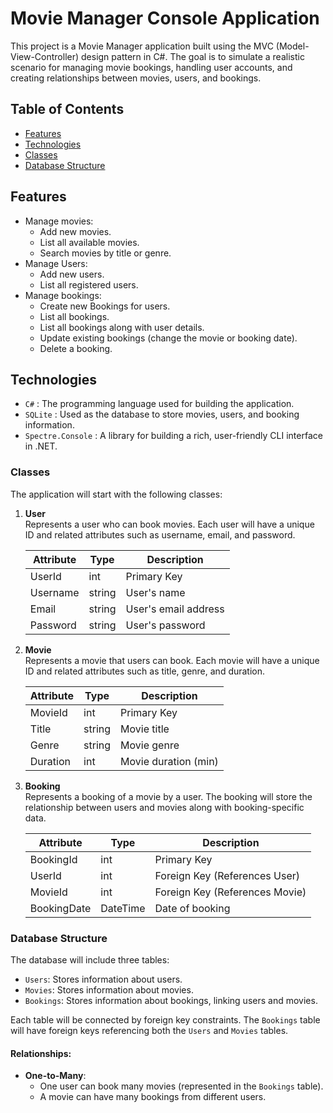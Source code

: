 # Movie Manager Console Application

This project is a Movie Manager application built using the MVC (Model-View-Controller) design pattern in C#. The goal is to simulate a realistic scenario for managing movie bookings, handling user accounts, and creating relationships between movies, users, and bookings. 

## Table of Contents

- [Features](#Features)
- [Technologies](#technologies)
- [Classes](#Classes)
- [Database Structure](#database-structure)


## Features

- Manage movies:
   - Add new movies.
   - List all available movies.
   - Search movies by title or genre.
- Manage Users:
   - Add new users.
   - List all registered users.
- Manage bookings:
   - Create new Bookings for users.
   - List all bookings.
   - List all bookings along with user details.
   - Update existing bookings (change the movie or booking date).
   - Delete a booking.


## Technologies

- `C#` : The programming language used for building the application.
- `SQLite` : Used as the database to store movies, users, and booking information.
- `Spectre.Console` : A library for building a rich, user-friendly CLI interface in .NET.

### Classes

The application will start with the following classes:

1. **User**  
   Represents a user who can book movies. Each user will have a unique ID and related attributes such as username, email, and password.

   | Attribute  | Type    | Description        |
   |------------|---------|--------------------|
   | UserId     | int     | Primary Key         |
   | Username   | string  | User's name         |
   | Email      | string  | User's email address|
   | Password   | string  | User's password     |

2. **Movie**  
   Represents a movie that users can book. Each movie will have a unique ID and related attributes such as title, genre, and duration.

   | Attribute  | Type    | Description        |
   |------------|---------|--------------------|
   | MovieId    | int     | Primary Key         |
   | Title      | string  | Movie title         |
   | Genre      | string  | Movie genre         |
   | Duration   | int     | Movie duration (min)|

3. **Booking**  
   Represents a booking of a movie by a user. The booking will store the relationship between users and movies along with booking-specific data.

   | Attribute  | Type    | Description                  |
   |------------|---------|------------------------------|
   | BookingId  | int     | Primary Key                  |
   | UserId     | int     | Foreign Key (References User)|
   | MovieId    | int     | Foreign Key (References Movie)|
   | BookingDate| DateTime| Date of booking              |

### Database Structure

The database will include three tables:
- `Users`: Stores information about users.
- `Movies`: Stores information about movies.
- `Bookings`: Stores information about bookings, linking users and movies.

Each table will be connected by foreign key constraints. The `Bookings` table will have foreign keys referencing both the `Users` and `Movies` tables.

#### Relationships:
- **One-to-Many**: 
  - One user can book many movies (represented in the `Bookings` table).
  - A movie can have many bookings from different users.
